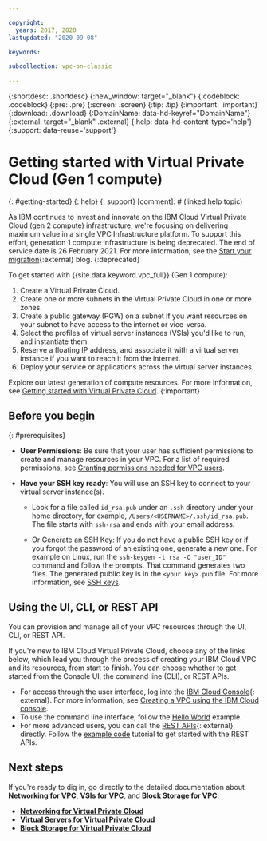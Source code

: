 ```yaml
---

copyright:
  years: 2017, 2020
lastupdated: "2020-09-08"

keywords:

subcollection: vpc-on-classic

---
```


{:shortdesc: .shortdesc}
{:new_window: target="_blank"}
{:codeblock: .codeblock}
{:pre: .pre}
{:screen: .screen}
{:tip: .tip}
{:important: .important}
{:download: .download}
{:DomainName: data-hd-keyref="DomainName"}
{:external: target="_blank" .external}
{:help: data-hd-content-type='help'}
{:support: data-reuse='support'}

# Getting started with Virtual Private Cloud (Gen 1 compute)
{: #getting-started}
{: help}
{: support}
[comment]: # (linked help topic)

As IBM continues to invest and innovate on the IBM Cloud Virtual Private Cloud (gen 2 compute) infrastructure, we're focusing on delivering maximum value in a single VPC Infrastructure platform. To support this effort, generation 1 compute infrastructure is being deprecated. The end of service date is 26 February 2021. For more information, see the [Start your migration](https://www.ibm.com/cloud/blog/announcements/start-your-vpc-gen1-to-vpc-gen2-migration){:external} blog.
{:deprecated}

To get started with {{site.data.keyword.vpc_full}} (Gen 1 compute):

1. Create a Virtual Private Cloud.
2. Create one or more subnets in the Virtual Private Cloud in one or more zones.
3. Create a public gateway (PGW) on a subnet if you want resources on your subnet to have access to the internet or vice-versa.
4. Select the profiles of virtual server instances (VSIs) you'd like to run, and instantiate them.
5. Reserve a floating IP address, and associate it with a virtual server instance if you want to reach it from the internet.
5. Deploy your service or applications across the virtual server instances.
 
Explore our latest generation of compute resources. For more information, see [Getting started with Virtual Private Cloud](/docs/vpc?topic=vpc-getting-started).
{:important}
 
## Before you begin
{: #prerequisites}

 * **User Permissions**: Be sure that your user has sufficient permissions to create and manage resources in your VPC. For a list of required permissions, see [Granting permissions needed for VPC users](/docs/vpc-on-classic?topic=vpc-on-classic-managing-user-permissions-for-vpc-resources).

 * **Have your SSH key ready**: You will use an SSH key to connect to your virtual server instance(s).

   * Look for a file called `id_rsa.pub` under an `.ssh` directory under your home directory, for example, `/Users/<USERNAME>/.ssh/id_rsa.pub`. The file starts with `ssh-rsa` and ends with your email address.

   * Or Generate an SSH Key: If you do not have a public SSH key or if you forgot the password of an existing one, generate a new one. For example on Linux, run the `ssh-keygen -t rsa -C "user_ID"` command and follow the prompts. That command generates two files. The generated public key is in the `<your key>.pub` file. For more information, see [SSH keys](/docs/vpc-on-classic-vsi?topic=vpc-on-classic-vsi-ssh-keys).

## Using the UI, CLI, or REST API

You can provision and manage all of your VPC resources through the UI, CLI, or REST API.

If you're new to IBM Cloud Virtual Private Cloud, choose any of the links below, which lead you through the process of creating your IBM Cloud VPC and its resources, from start to finish. You can choose whether to get started from the Console UI, the command line (CLI), or REST APIs.

* For access through the user interface, log into the [IBM Cloud Console](https://{DomainName}/vpc){: external}. For more information, see [Creating a VPC using the IBM Cloud console](/docs/vpc-on-classic?topic=vpc-on-classic-creating-a-vpc-using-the-ibm-cloud-console).
* To use the command line interface, follow the [Hello World](/docs/vpc-on-classic?topic=vpc-on-classic-creating-a-vpc-using-the-ibm-cloud-cli) example.
* For more advanced users, you can call the [REST APIs](https://{DomainName}/apidocs/vpc-on-classic){: external} directly. Follow the [example code](/docs/vpc-on-classic?topic=vpc-on-classic-creating-a-vpc-using-the-rest-apis) tutorial to get started with the REST APIs.

## Next steps
If you're ready to dig in, go directly to the detailed documentation about **Networking for VPC**, **VSIs for VPC**, and **Block Storage for VPC**:

* [**Networking for Virtual Private Cloud**](/docs/vpc-on-classic-network?topic=vpc-on-classic-network-getting-started)
* [**Virtual Servers for Virtual Private Cloud**](/docs/vpc-on-classic-vsi?topic=vpc-on-classic-vsi-getting-started)
* [**Block Storage for Virtual Private Cloud**](/docs/vpc-on-classic-block-storage?topic=vpc-on-classic-block-storage-getting-started-gen1)
